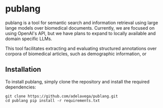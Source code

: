 # publang

publang is a tool for semantic search and information retrieval using large lange models over biomedical documents.
Currently, we are focused on using OpenAI's API, but we have plans to expand to locally available and domain specific LLMs.

This tool facilitates extracting and evaluating structured annotations over corpora of biomedical articles, such as demographic information, or 

## Installation

To install publang, simply clone the repository and install the required dependencies:

    git clone https://github.com/adelavega/publang.git 
    cd publang pip install -r requirements.txt

